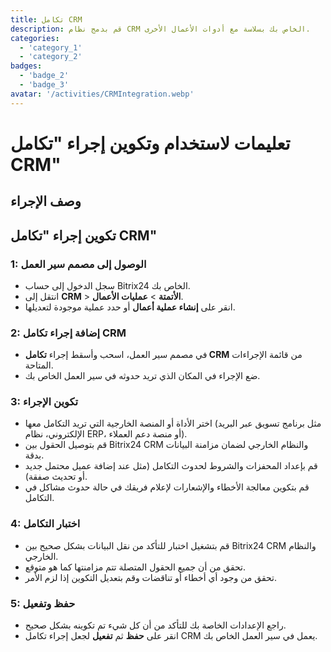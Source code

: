 ```yaml
---
title: تكامل CRM
description: قم بدمج نظام CRM الخاص بك بسلاسة مع أدوات الأعمال الأخرى.
categories: 
  - 'category_1'
  - 'category_2'
badges: 
  - 'badge_2'
  - 'badge_3'
avatar: '/activities/CRMIntegration.webp'
---
```

# تعليمات لاستخدام وتكوين إجراء "تكامل CRM"

## وصف الإجراء

## **تكوين إجراء "تكامل CRM"**

### 1: الوصول إلى مصمم سير العمل
- سجل الدخول إلى حساب Bitrix24 الخاص بك.
- انتقل إلى **CRM** > **الأتمتة** > **عمليات الأعمال**.
- انقر على **إنشاء عملية أعمال** أو حدد عملية موجودة لتعديلها.

### 2: إضافة إجراء تكامل CRM
- في مصمم سير العمل، اسحب وأسقط إجراء **تكامل CRM** من قائمة الإجراءات المتاحة.
- ضع الإجراء في المكان الذي تريد حدوثه في سير العمل الخاص بك.

### 3: تكوين الإجراء
- اختر الأداة أو المنصة الخارجية التي تريد التكامل معها (مثل برنامج تسويق عبر البريد الإلكتروني، نظام ERP، أو منصة دعم العملاء).
- قم بتوصيل الحقول بين Bitrix24 CRM والنظام الخارجي لضمان مزامنة البيانات بدقة.
- قم بإعداد المحفزات والشروط لحدوث التكامل (مثل عند إضافة عميل محتمل جديد أو تحديث صفقة).
- قم بتكوين معالجة الأخطاء والإشعارات لإعلام فريقك في حالة حدوث مشاكل في التكامل.

### 4: اختبار التكامل
- قم بتشغيل اختبار للتأكد من نقل البيانات بشكل صحيح بين Bitrix24 CRM والنظام الخارجي.
- تحقق من أن جميع الحقول المتصلة تتم مزامنتها كما هو متوقع.
- تحقق من وجود أي أخطاء أو تناقضات وقم بتعديل التكوين إذا لزم الأمر.

### 5: حفظ وتفعيل
- راجع الإعدادات الخاصة بك للتأكد من أن كل شيء تم تكوينه بشكل صحيح.
- انقر على **حفظ** ثم **تفعيل** لجعل إجراء تكامل CRM يعمل في سير العمل الخاص بك.